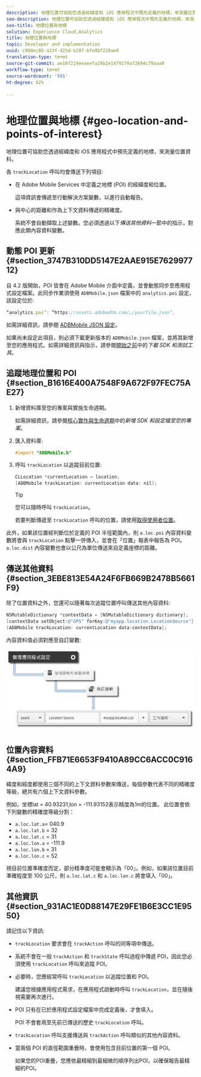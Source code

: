 ```yaml
---
description: 地理位置可協助您透過經緯度和 iOS 應用程式中預先定義的地標，來測量位置資料。
seo-description: 地理位置可協助您透過經緯度和 iOS 應用程式中預先定義的地標，來測量位置資料。
seo-title: 地理位置與地標
solution: Experience Cloud,Analytics
title: 地理位置與地標
topic: Developer and implementation
uuid: c800ec85-a33f-425d-b28f-bfe8bf229ae8
translation-type: tm+mt
source-git-commit: ae16f224eeaeefa29b2e1479270a72694c79aaa0
workflow-type: tm+mt
source-wordcount: '591'
ht-degree: 82%

---
```



# 地理位置與地標 {#geo-location-and-points-of-interest}

地理位置可協助您透過經緯度和 iOS 應用程式中預先定義的地標，來測量位置資料。

各 `trackLocation` 呼叫均會傳送下列項目:

* 在 Adobe Mobile Services 中定義之地標 (POI) 的經緯度和位置。

   這項資訊會傳遞至行動解決方案變數，以進行自動報告。

* 與中心的距離和作為上下文資料傳遞的精確度。

   系統不會自動擷取上述變數。您必須透過以下&#x200B;*傳送其他資料*&#x200B;一節中的指示，對應此類內容資料變數。

## 動態 POI 更新 {#section_3747B310DD5147E2AAE915E762997712}

自 4.2 版開始，POI 皆會在 Adobe Mobile 介面中定義，並會動態同步至應用程式設定檔案。此同步作業須使用 `ADBMobile.json` 檔案中的 `analytics.poi` 設定，該設定位於:

```js
“analytics.poi”: “https://assets.adobedtm.com/…/yourfile.json”,
```

如需詳細資訊，請參閱 [ADBMobile JSON 設定](/help/ios/configuration/json-config/json-config.md)。

如果尚未設定此項目，則必須下載更新版本的 `ADBMobile.json` 檔案，並將其新增至您的應用程式。如需詳細資訊與指示，請參閱[開始之前](/help/ios/getting-started/requirements.md)中的&#x200B;*下載 SDK 和測試工具*。

## 追蹤地理位置和 POI {#section_B1616E400A7548F9A672F97FEC75AE27}

1. 新增資料庫至您的專案與實施生命週期。

   如需詳細資訊，請參閱[核心實作與生命週期](/help/ios/getting-started/dev-qs.md)中的&#x200B;*新增 SDK 和設定檔至您的專案*。
1. 匯入資料庫:

   ```objective-c
   #import "ADBMobile.h"
   ```

1. 呼叫 `trackLocation` 以追蹤目前位置:

   ```objective-c
   CLLocation *currentLocation = location; 
   [ADBMobile trackLocation: currentLocation data: nil]; 
   ```

   >[!TIP]
   >
   >您可以隨時呼叫 `trackLocation`。

   若要判斷傳遞至 `trackLocation` 呼叫的位置，請使用[取得使用者位置](https://developer.apple.com/Library/ios/documentation/UserExperience/Conceptual/LocationAwarenessPG/CoreLocation/CoreLocation.html)。

此外，如果該位置經判斷位於定義的 POI 半徑範圍內，則 `a.loc.poi` 內容資料變數將會與 `trackLocation` 點擊一併傳入，並會在「位置」報表中報告為 POI。`a.loc.dist` 內容變數也會以公尺為單位傳送來自定義座標的距離。

## 傳送其他資料 {#section_3EBE813E54A24F6FB669B2478B5661F9}

除了位置資料之外，您還可以隨著每次追蹤位置呼叫傳送其他內容資料:

```objective-c
NSMutableDictionary *contextData = [NSMutableDictionary dictionary]; 
[contextData setObject:@"GPS" forKey:@"myapp.location.LocationSource"]; 
[ADBMobile trackLocation: currentLocation data:contextData];
```

內容資料值必須對應至自訂變數:

![](assets/map-location-context-data.png)

## 位置內容資料 {#section_FFB71E6653F9410A89CC6ACC0C9164A9}

緯度和經度都使用三個不同的上下文資料參數來傳送，每個參數代表不同的精確度等級，總共有六個上下文資料參數。

例如，坐標lat = 40.93231,lon = -111.93152表示精度為1m的位置。 此位置會依下列變數的精確度等級分割：

* `a.loc.lat.a`= 040.9
* `a.loc.lat.b` = 32
* `a.loc.lat.c` = 31
* `a.loc.lon.a` = -111.9
* `a.loc.lon.b` = 31
* `a.loc.lon.c` = 52

視目前位置準確度而定，部分精準度可能會顯示為「00」。例如，如果該位置目前準確程度至 100 公尺，則 `a.loc.lat.c` 和 `a.loc.lon.c` 將會填入「00」。

## 其他資訊 {#section_931AC1E0D88147E29FE1B6E3CC1E9550}

請記住以下資訊:

* `trackLocation` 要求會在 `trackAction` 呼叫的同等項中傳送。

* 系統不會在一般 `trackAction` 和 `trackState` 呼叫過程中傳遞 POI，因此您必須使用 `trackLocation` 呼叫來追蹤 POI。

* 必要時，您應經常呼叫 `trackLocation` 以追蹤位置和 POI。

   建議您根據應用程式需求，在應用程式啟動時呼叫 `trackLocation`，並在隨後視需要再次進行。

* POI 只有在已於應用程式設定檔案中完成定義後，才會填入。

   POI 不會套用至先前已傳送的歷史 `trackLocation` 呼叫。
* `trackLocation` 呼叫支援傳送與 `trackAction` 呼叫類似的其他內容資料。

* 當兩個 POI 的直徑範圍重疊時，會使用包含目前位置的第一個 POI。

   如果您的POI重疊，您應依最精細到最細微的順序列出POI，以確保報告最精細的POI。

